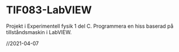 # TIF083-LabVIEW

Projekt i Experimentell fysik 1 del C.
Programmera en hiss baserad på tillståndsmaskin i LabVIEW.

//2021-04-07

